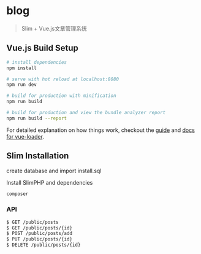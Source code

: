 # blog

> Slim + Vue.js文章管理系统

## Vue.js Build Setup

``` bash
# install dependencies
npm install

# serve with hot reload at localhost:8080
npm run dev

# build for production with minification
npm run build

# build for production and view the bundle analyzer report
npm run build --report
```

For detailed explanation on how things work, checkout the [guide](http://vuejs-templates.github.io/webpack/) and [docs for vue-loader](http://vuejs.github.io/vue-loader).

## Slim Installation

create database and import install.sql

Install SlimPHP and dependencies

```bash
composer
```

### API

```bash
$ GET /public/posts
$ GET /public/posts/{id}
$ POST /public/posts/add
$ PUT /public/posts/{id}
$ DELETE /public/posts/{id}
```
